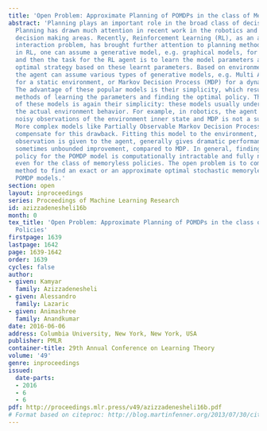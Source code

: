 ```yaml
---
title: 'Open Problem: Approximate Planning of POMDPs in the class of Memoryless Policies'
abstract: 'Planning plays an important role in the broad class of decision theory.
  Planning has drawn much attention in recent work in the robotics and sequential
  decision making areas. Recently, Reinforcement Learning (RL), as an agent-environment
  interaction problem, has brought further attention to planning methods. Generally
  in RL, one can assume a generative model, e.g. graphical models, for the environment,
  and then the task for the RL agent is to learn the model parameters and find the
  optimal strategy based on these learnt parameters. Based on environment behavior,
  the agent can assume various types of generative models, e.g. Multi Armed Bandit
  for a static environment, or Markov Decision Process (MDP) for a dynamic environment.
  The advantage of these popular models is their simplicity, which results in tractable
  methods of learning the parameters and finding the optimal policy. The drawback
  of these models is again their simplicity: these models usually underfit and underestimate
  the actual environment behavior. For example, in robotics, the agent usually has
  noisy observations of the environment inner state and MDP is not a suitable model.
  More complex models like Partially Observable Markov Decision Process (POMDP) can
  compensate for this drawback. Fitting this model to the environment, where the partial
  observation is given to the agent, generally gives dramatic performance improvement,
  sometimes unbounded improvement, compared to MDP. In general, finding the optimal
  policy for the POMDP model is computationally intractable and fully non convex,
  even for the class of memoryless policies. The open problem is to come up with a
  method to find an exact or an approximate optimal stochastic memoryless policy for
  POMDP models.'
section: open
layout: inproceedings
series: Proceedings of Machine Learning Research
id: azizzadenesheli16b
month: 0
tex_title: 'Open Problem: Approximate Planning of POMDPs in the class of Memoryless
  Policies'
firstpage: 1639
lastpage: 1642
page: 1639-1642
order: 1639
cycles: false
author:
- given: Kamyar
  family: Azizzadenesheli
- given: Alessandro
  family: Lazaric
- given: Animashree
  family: Anandkumar
date: 2016-06-06
address: Columbia University, New York, New York, USA
publisher: PMLR
container-title: 29th Annual Conference on Learning Theory
volume: '49'
genre: inproceedings
issued:
  date-parts:
  - 2016
  - 6
  - 6
pdf: http://proceedings.mlr.press/v49/azizzadenesheli16b.pdf
# Format based on citeproc: http://blog.martinfenner.org/2013/07/30/citeproc-yaml-for-bibliographies/
---
```

